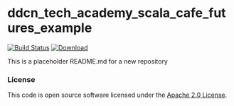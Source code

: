 
# ddcn_tech_academy_scala_cafe_futures_example

[![Build Status](https://travis-ci.org/hmrc/ddcn_tech_academy_scala_cafe_futures_example.svg?branch=master)](https://travis-ci.org/hmrc/ddcn_tech_academy_scala_cafe_futures_example) [ ![Download](https://api.bintray.com/packages/hmrc/releases/ddcn_tech_academy_scala_cafe_futures_example/images/download.svg) ](https://bintray.com/hmrc/releases/ddcn_tech_academy_scala_cafe_futures_example/_latestVersion)

This is a placeholder README.md for a new repository

### License

This code is open source software licensed under the [Apache 2.0 License]("http://www.apache.org/licenses/LICENSE-2.0.html").
    